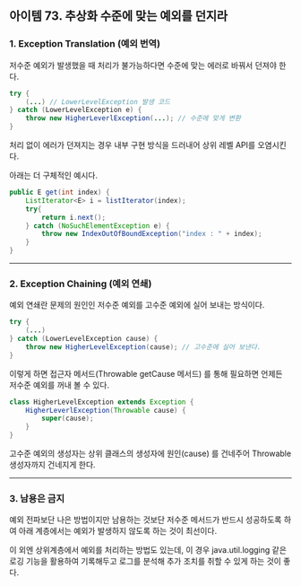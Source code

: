 ## 아이템 73. 추상화 수준에 맞는 예외를 던지라

### 1. Exception Translation (예외 번역)

저수준 예외가 발생했을 때 처리가 불가능하다면 수준에 맞는 에러로 바꿔서 던져야 한다.
```java
try {
    (...) // LowerLevelException 발생 코드
} catch (LowerLevelException e) {
    throw new HigherLeverlException(...); // 수준에 맞게 변환
}
```
처리 없이 에러가 던져지는 경우 내부 구현 방식을 드러내어 상위 레벨 API를 오염시킨다.   

아래는 더 구체적인 예시다.
```java
public E get(int index) {
    ListIterator<E> i = listIterator(index);
    try{
        return i.next();
    } catch (NoSuchElementException e) {
        throw new IndexOutOfBoundException("index : " + index);
    }
}
```
---

### 2. Exception Chaining (예외 연쇄)

예외 연쇄란 문제의 원인인 저수준 예외를 고수준 예외에 실어 보내는 방식이다. 
```java
try {
    (...)
} catch (LowerLevelException cause) {
    throw new HigherLevelException(cause); // 고수준에 실어 보낸다.    
}
```
이렇게 하면 접근자 메서드(Throwable getCause 메서드) 를 통해 필요하면 언제든 저수준 예외를 꺼내 볼 수 있다.

```java
class HigherLevelException extends Exception {
    HigherLeverlException(Throwable cause) {
        super(cause);
    }
}
```
고수준 예외의 생성자는 상위 클래스의 생성자에 원인(cause) 를 건네주어 Throwable 생성자까지 건네지게 한다.

---

### 3. 남용은 금지

예외 전파보단 나은 방법이지만 남용하는 것보단 저수준 메서드가 반드시 성공하도록 하여 아래 계층에서는 예외가 발생하지 않도록 하는 것이 최선이다.   

이 외엔 상위계층에서 예외를 처리하는 방법도 있는데, 이 경우 java.util.logging 같은 로깅 기능을 활용하여 기록해두고 로그를 분석해 추가 조치를 취할 수 있게 하는 것이 좋다.